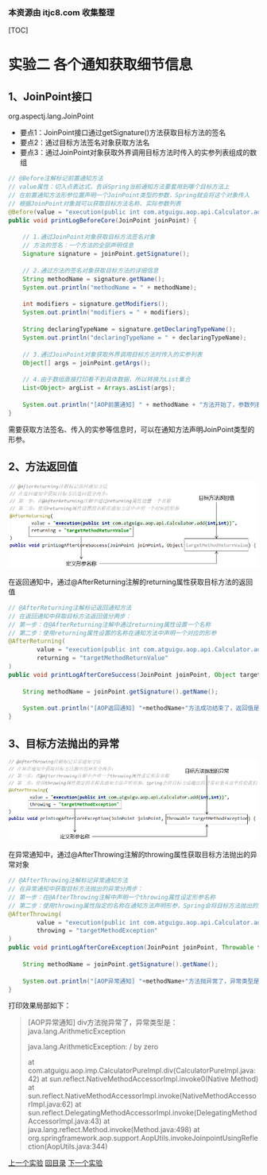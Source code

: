 ### 本资源由 itjc8.com 收集整理
[TOC]

# 实验二 各个通知获取细节信息

## 1、JoinPoint接口

org.aspectj.lang.JoinPoint

- 要点1：JoinPoint接口通过getSignature()方法获取目标方法的签名
- 要点2：通过目标方法签名对象获取方法名
- 要点3：通过JoinPoint对象获取外界调用目标方法时传入的实参列表组成的数组

```java
// @Before注解标记前置通知方法
// value属性：切入点表达式，告诉Spring当前通知方法要套用到哪个目标方法上
// 在前置通知方法形参位置声明一个JoinPoint类型的参数，Spring就会将这个对象传入
// 根据JoinPoint对象就可以获取目标方法名称、实际参数列表
@Before(value = "execution(public int com.atguigu.aop.api.Calculator.add(int,int))")
public void printLogBeforeCore(JoinPoint joinPoint) {
    
    // 1.通过JoinPoint对象获取目标方法签名对象
    // 方法的签名：一个方法的全部声明信息
    Signature signature = joinPoint.getSignature();
    
    // 2.通过方法的签名对象获取目标方法的详细信息
    String methodName = signature.getName();
    System.out.println("methodName = " + methodName);
    
    int modifiers = signature.getModifiers();
    System.out.println("modifiers = " + modifiers);
    
    String declaringTypeName = signature.getDeclaringTypeName();
    System.out.println("declaringTypeName = " + declaringTypeName);
    
    // 3.通过JoinPoint对象获取外界调用目标方法时传入的实参列表
    Object[] args = joinPoint.getArgs();
    
    // 4.由于数组直接打印看不到具体数据，所以转换为List集合
    List<Object> argList = Arrays.asList(args);
    
    System.out.println("[AOP前置通知] " + methodName + "方法开始了，参数列表：" + argList);
}
```

需要获取方法签名、传入的实参等信息时，可以在通知方法声明JoinPoint类型的形参。



## 2、方法返回值

![images](../images/img026.png)



在返回通知中，通过@AfterReturning注解的returning属性获取目标方法的返回值

```java
// @AfterReturning注解标记返回通知方法
// 在返回通知中获取目标方法返回值分两步：
// 第一步：在@AfterReturning注解中通过returning属性设置一个名称
// 第二步：使用returning属性设置的名称在通知方法中声明一个对应的形参
@AfterReturning(
        value = "execution(public int com.atguigu.aop.api.Calculator.add(int,int))",
        returning = "targetMethodReturnValue"
)
public void printLogAfterCoreSuccess(JoinPoint joinPoint, Object targetMethodReturnValue) {
    
    String methodName = joinPoint.getSignature().getName();
    
    System.out.println("[AOP返回通知] "+methodName+"方法成功结束了，返回值是：" + targetMethodReturnValue);
}
```



## 3、目标方法抛出的异常

![images](../images/img027.png)

在异常通知中，通过@AfterThrowing注解的throwing属性获取目标方法抛出的异常对象

```java
// @AfterThrowing注解标记异常通知方法
// 在异常通知中获取目标方法抛出的异常分两步：
// 第一步：在@AfterThrowing注解中声明一个throwing属性设定形参名称
// 第二步：使用throwing属性指定的名称在通知方法声明形参，Spring会将目标方法抛出的异常对象从这里传给我们
@AfterThrowing(
        value = "execution(public int com.atguigu.aop.api.Calculator.add(int,int))",
        throwing = "targetMethodException"
)
public void printLogAfterCoreException(JoinPoint joinPoint, Throwable targetMethodException) {
    
    String methodName = joinPoint.getSignature().getName();
    
    System.out.println("[AOP异常通知] "+methodName+"方法抛异常了，异常类型是：" + targetMethodException.getClass().getName());
}
```



打印效果局部如下：

> [AOP异常通知] div方法抛异常了，异常类型是：java.lang.ArithmeticException
>
> java.lang.ArithmeticException: / by zero
>
> at com.atguigu.aop.imp.CalculatorPureImpl.div(CalculatorPureImpl.java:42)
> at sun.reflect.NativeMethodAccessorImpl.invoke0(Native Method)
> at sun.reflect.NativeMethodAccessorImpl.invoke(NativeMethodAccessorImpl.java:62)
> at sun.reflect.DelegatingMethodAccessorImpl.invoke(DelegatingMethodAccessorImpl.java:43)
> at java.lang.reflect.Method.invoke(Method.java:498)
> at org.springframework.aop.support.AopUtils.invokeJoinpointUsingReflection(AopUtils.java:344)



[上一个实验](experiment01.html) [回目录](../verse05.html) [下一个实验](experiment03.html)